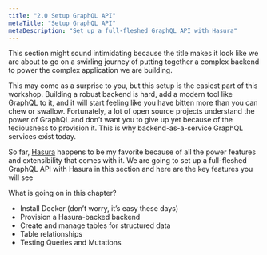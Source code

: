 ```yaml
---
title: "2.0 Setup GraphQL API"
metaTitle: "Setup GraphQL API"
metaDescription: "Set up a full-fleshed GraphQL API with Hasura"
---
```

This section might sound intimidating because the title makes it look like we are about to go on a swirling journey of putting together a complex backend to power the complex application we are building.

This may come as a surprise to you, but this setup is the easiest part of this workshop. Building a robust backend is hard, add a modern tool like GraphQL to it, and it will start feeling like you have bitten more than you can chew or swallow. Fortunately, a lot of open source projects understand the power of GraphQL and don’t want you to give up yet because of the tediousness to provision it. This is why backend-as-a-service GraphQL services exist today.

So far, [Hasura](https://hasura.io) happens to be my favorite because of all the power features and extensibility that comes with it. We are going to set up a full-fleshed GraphQL API with Hasura in this section and here are the key features you will see

What is going on in this chapter?


- Install Docker (don’t worry, it’s easy these days)
- Provision a Hasura-backed backend
- Create and manage tables for structured data
- Table relationships
- Testing Queries and Mutations

